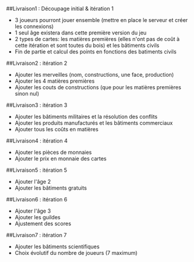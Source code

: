 ##Livraison1 : Découpage initial & itération 1
  * 3 joueurs pourront jouer ensemble (mettre en place le serveur et créer les connexions)
  * 1 seul âge existera dans cette première version du jeu
  * 2 types de cartes: les matières premières (elles n'ont pas de coût à cette itération et sont toutes du bois) et les bâtiments civils
  * Fin de partie et calcul des points en fonctions des batiments civils

##Livraison2 : itération 2
  * Ajouter les merveilles (nom, constructions, une face, production)
  * Ajouter les 4 matières premières
  * Ajouter les couts de constructions (que pour les matières premières sinon nul)
  
##Livraison3 : itération 3
  * Ajouter les bâtiments militaires et la résolution des conflits
  * Ajouter les produits manufacturés et les bâtiments commerciaux
  * Ajouter tous les coûts en matières
  
##Livraison4 : itération 4
  * Ajouter les pièces de monnaies
  * Ajouter le prix en monnaie des cartes

##Livraison5 : itération 5
  * Ajouter l'âge 2
  * Ajouter les bâtiments gratuits

  
##Livraison6 : itération 6
  * Ajouter l'âge 3
  * Ajouter les guildes
  * Ajustement des scores
  

##Livraison7 : itération 7
  * Ajouter les bâtiments scientifiques 
  * Choix évolutif du nombre de joueurs (7 maximum)
  
